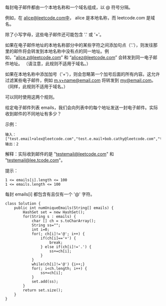 每封电子邮件都由一个本地名称和一个域名组成，以 @ 符号分隔。

例如，在 alice@leetcode.com中， alice 是本地名称，而 leetcode.com 是域名。

除了小写字母，这些电子邮件还可能包含 '.' 或 '+'。

如果在电子邮件地址的本地名称部分中的某些字符之间添加句点（'.'），则发往那里的邮件将会转发到本地名称中没有点的同一地址。例如，"alice.z@leetcode.com” 和 “alicez@leetcode.com” 会转发到同一电子邮件地址。 （请注意，此规则不适用于域名。）

如果在本地名称中添加加号（'+'），则会忽略第一个加号后面的所有内容。这允许过滤某些电子邮件，例如 m.y+name@email.com 将转发到 my@email.com。 （同样，此规则不适用于域名。）

可以同时使用这两个规则。

给定电子邮件列表 emails，我们会向列表中的每个地址发送一封电子邮件。实际收到邮件的不同地址有多少？

 

示例：
```
输入：["test.email+alex@leetcode.com","test.e.mail+bob.cathy@leetcode.com","testemail+david@lee.tcode.com"]
输出：2
```
解释：实际收到邮件的是 "testemail@leetcode.com" 和 "testemail@lee.tcode.com"。
 

提示：
```
1 <= emails[i].length <= 100
1 <= emails.length <= 100
```
每封 emails[i] 都包含有且仅有一个 '@' 字符。

```
class Solution {
    public int numUniqueEmails(String[] emails) {
        HashSet set = new HashSet();
        for(String s : emails) {
            char [] ch = s.toCharArray();
            String ss="";
            int i=0;
            for(; ch[i]!='@'; i++) {
                if(ch[i]=='+') {
                    break;
                } else if(ch[i]!='.') {
                    ss+=ch[i];
                }
            }
            while(ch[i]!='@') {i++;}
            for(; i<ch.length; i++) {
                ss+=ch[i];
            }
            set.add(ss);
        }
        return set.size();
    }
}
```